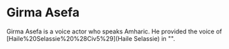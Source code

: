 # Girma Asefa

Girma Asefa is a voice actor who speaks Amharic. He provided the voice of [Haile%20Selassie%20%28Civ5%29](Haile Selassie) in "".